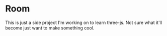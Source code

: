 # Room

This is just a side project I'm working on to learn three-js. Not sure what it'll become just want to make something cool.
